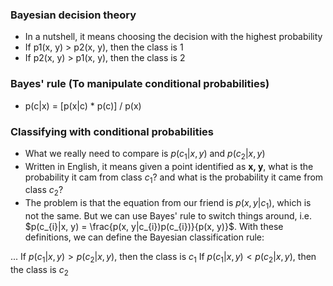 ### Bayesian decision theory

* In a nutshell, it means choosing the decision with the highest probability
* If p1(x, y) > p2(x, y), then the class is 1
* If p2(x, y) > p1(x, y), then the class is 2

### Bayes' rule (To manipulate conditional probabilities)

* p(c|x) = [p(x|c) * p(c)] / p(x)

### Classifying with conditional probabilities

* What we really need to compare is $p(c_{1}|x, y)$ and $p(c_{2}|x, y)$
* Written in English, it means given a point identified as **x, y**, what is the probability it cam from class $c_1$? and what is the probability it came from class $c_2$?
* The problem is that the equation from our friend is $p(x, y|c_{1})$, which is not the same. But we can use Bayes' rule to switch things around, i.e. $p(c_{i}|x, y) = \frac{p(x, y|c_{i})p(c_{i})}{p(x, y)}$. With these definitions, we can define the Bayesian classification rule: 

... If $p(c_{1}|x, y) > p(c_{2}|x, y)$, then the class is $c_{1}$
If $p(c_{1}|x, y) < p(c_{2}|x, y)$, then the class is $c_{2}$
